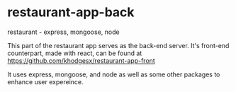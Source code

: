 # restaurant-app-back
restaurant - express, mongoose, node

This part of the restaurant app serves as the back-end server. It's front-end counterpart, made with react, can be found at https://github.com/khodgesx/restaurant-app-front

It uses express, mongoose, and node as well as some other packages to enhance user expereince. 


